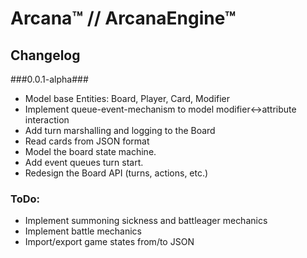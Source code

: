 
# Arcana™ // ArcanaEngine™ #
## Changelog ##

###0.0.1-alpha###

* Model base Entities: Board, Player, Card, Modifier
* Implement queue-event-mechanism to model modifier<->attribute interaction
* Add turn marshalling and logging to the Board
* Read cards from JSON format
* Model the board state machine.
* Add event queues turn start.
* Redesign the Board API (turns, actions, etc.) 


### ToDo: ###
* Implement summoning sickness and battleager mechanics
* Implement battle mechanics
* Import/export game states from/to JSON

